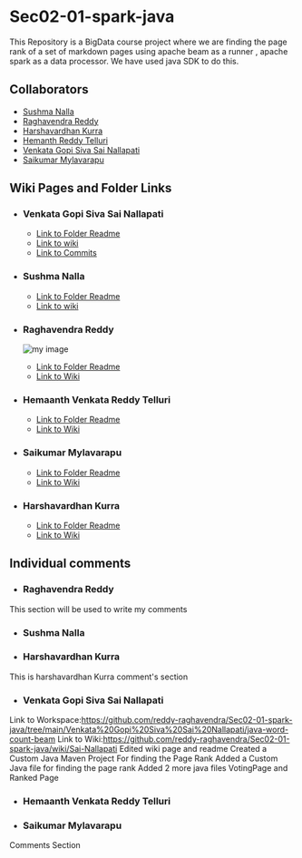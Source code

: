 # Sec02-01-spark-java
This Repository is a BigData course project where we are finding the page rank of a set of markdown pages using apache beam as a runner , apache spark as a data processor. We have used java SDK to do this.
## Collaborators
* [Sushma Nalla](https://github.com/SushmaNalla)
* [Raghavendra Reddy](https://github.com/reddy-raghavendra)
* [Harshavardhan Kurra](https://github.com/harshakurra123)
* [Hemanth Reddy Telluri](https://github.com/hemanth8056)
* [Venkata Gopi Siva Sai Nallapati](https://github.com/NVGSSAI)
* [Saikumar Mylavarapu](https://github.com/saikumar438)

## Wiki Pages and Folder Links
* ### Venkata Gopi Siva Sai Nallapati
    * [Link to  Folder Readme](https://github.com/reddy-raghavendra/Sec02-01-spark-java/tree/main/Venkata%20Gopi%20Siva%20Sai%20Nallapati)
    * [Link to wiki](https://github.com/reddy-raghavendra/Sec02-01-spark-java/wiki/Sai-Nallapati)
    * [Link to Commits](https://github.com/reddy-raghavendra/Sec02-01-spark-java/commits?author=NVGSSAI)

* ### Sushma Nalla
    * [Link to  Folder Readme](https://github.com/reddy-raghavendra/Sec02-01-spark-java/tree/main/Sushma%20Nalla)
    * [Link to wiki](https://github.com/reddy-raghavendra/Sec02-01-spark-java/wiki/Sushma-Nalla)

* ### Raghavendra Reddy
    ![my image](https://media-exp1.licdn.com/dms/image/C5603AQH4GSd0J57Zag/profile-displayphoto-shrink_400_400/0/1648489753605?e=1656547200&v=beta&t=ovpNpcl5M0h-urCUuQFvAZ8oTs5LkJh52n7vkvYt7rA)
    * [Link to Folder Readme](https://github.com/reddy-raghavendra/Sec02-01-spark-java/blob/main/Raghavendra%20Reddy)
    * [Link to Wiki](https://github.com/reddy-raghavendra/Sec02-01-spark-java/wiki/Raghavendra-Reddy)

* ### Hemaanth Venkata Reddy Telluri
    * [Link to Folder Readme](https://github.com/reddy-raghavendra/Sec02-01-spark-java/blob/main/Hemanth%20Reddy%20Telluri/README.md)
    * [Link to Wiki](https://github.com/reddy-raghavendra/Sec02-01-spark-java/wiki/Hemanth-Venkata-Reddy-Telluri)

* ### Saikumar Mylavarapu
     * [Link to Folder Readme](https://github.com/reddy-raghavendra/Sec02-01-spark-java/blob/main/Saikumar%20Mylavarapu/README.md)
     * [Link to Wiki](https://github.com/reddy-raghavendra/Sec02-01-spark-java/wiki/Saikumar-Mylavarapu)

* ### Harshavardhan Kurra
     * [Link to Folder Readme](https://github.com/reddy-raghavendra/Sec02-01-spark-java/blob/main/Harshavardhan%20Kurra/README.md)
     * [Link to Wiki](https://github.com/reddy-raghavendra/Sec02-01-spark-java/wiki/Harshavardhan-Kurra)

## Individual comments
* ### Raghavendra Reddy
This section will be used to write my comments





* ### Sushma Nalla







* ### Harshavardhan Kurra

This is harshavardhan Kurra comment's section



* ### Venkata Gopi Siva Sai Nallapati
Link to Workspace:https://github.com/reddy-raghavendra/Sec02-01-spark-java/tree/main/Venkata%20Gopi%20Siva%20Sai%20Nallapati/java-word-count-beam
Link to Wiki:https://github.com/reddy-raghavendra/Sec02-01-spark-java/wiki/Sai-Nallapati
Edited wiki page and readme
Created a Custom Java Maven Project For finding the Page Rank
Added a Custom Java file for finding the page rank
Added 2 more java files VotingPage and Ranked Page







* ### Hemaanth Venkata Reddy Telluri









* ### Saikumar Mylavarapu
Comments Section 
